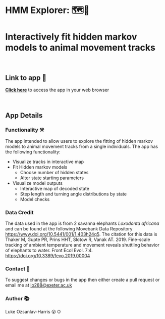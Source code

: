 # HMM Explorer: 🗺️🦅
# Interactively fit hidden markov models to animal movement tracks

<br/>

## Link to app 🔗
[**Click here**](https://lukeozsanlav.shinyapps.io/hmm_explorer/) to access the app in your web browser

<br/>

## App Details
### Functionality ⚒️
The app intended to allow users to explore the fitting of hidden markov models to animal movement tracks from a single individuals. The app has the following functionality:
* Visualize tracks in interactive map
* Fit Hidden markov models
  * Choose number of hidden states
  * Alter state starting parameters
* Visualize model outputs
  * Interactive map of decoded state
  * Step length and turning angle distributions by state
  * Model checks
  
### Data Credit
The data used in the app is from 2 savanna elephants *Loxodonta africana* and can be found at the following Movebank Data Repository https://www.doi.org/10.5441/001/1.403h24q5. The citation for this data is Thaker M, Gupte PR, Prins HHT, Slotow R, Vanak AT. 2019. Fine-scale tracking of ambient temperature and movement reveals shuttling behavior of elephants to water. Front Ecol Evol. 7:4. https://doi.org/10.3389/fevo.2019.00004

### Contact 📧
To suggest changes or bugs in the app then either create a pull request or email me at lo288@exeter.ac.uk

### Author 📚
Luke Ozsanlav-Harris :dizzy_face: <a itemprop="sameAs" content="https://orcid.org/0000-0003-3889-6722" href="https://orcid.org/0000-0003-3889-6722" target="orcid.widget" rel="me noopener noreferrer" style="vertical-align:top;"><img src="https://orcid.org/sites/default/files/images/orcid_16x16.png" alt="ORCID iD icon" style="width:1em;margin-right:.5em;"/></a>




